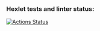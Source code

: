 ### Hexlet tests and linter status:
[![Actions Status](https://github.com/kotgreen/python-project-lvl1/workflows/hexlet-check/badge.svg)](https://github.com/kotgreen/python-project-lvl1/actions)